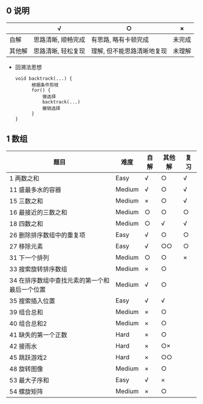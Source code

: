 ## 0 说明

|        | √                  | ○                          | ×      |
| ------ | ------------------ | -------------------------- | ------ |
| 自解   | 思路清晰, 顺畅完成 | 有思路, 略有卡顿完成       | 未完成 |
| 其他解 | 思路清晰, 轻松复现 | 理解, 但不能思路清晰地复现 | 未理解 |

* 回溯法思想

  ```
  void backtrack(...) {
  		根据条件剪枝      
  		for() {          
  			做选择    
  			backtrack(...)    
  			撤销选择      
  		}    
  }    
  ```

  

## 1 数组

| 题目                                          | 难度   | 自解 | 其他解 | 复习 |
| --------------------------------------------- | ------ | ---- | ------ | ---- |
| 1 两数之和                                    | Easy   | √    | ○      | √    |
| 11 盛最多水的容器                             | Medium | √    | ○      | √    |
| 15 三数之和                                   | Medium | ×    | ○      | √    |
| 16 最接近的三数之和                           | Medium | ○    | ○      | ○    |
| 18 四数之和                                   | Medium | ○    | √      | √    |
| 26 删除排序数组中的重复项                     | Easy   | √    | ○      | ○    |
| 27 移除元素                                   | Easy   | √    | ○○     | ○    |
| 31 下一个排列                                 | Medium | ○    | ○      | ×    |
| 33 搜索旋转排序数组                           | Medium | ×    | ○      |      |
| 34 在排序数组中查找元素的第一个和最后一个位置 | Medium | √    | ○      |      |
| 35 搜索插入位置                               | Easy   | √    | √      |      |
| 39 组合总和                                   | Medium | ×    | ○      |      |
| 40 组合总和2                                  | Medium | ×    | ○      |      |
| 41 缺失的第一个正数                           | Hard   | ×    | ○      |      |
| 42 接雨水                                     | Hard   | ×    | ○×     |      |
| 45 跳跃游戏2                                  | Hard   | ×    | ○○     |      |
| 48 旋转图像                                   | Medium | ×    | ○      |      |
| 53 最大子序和                                 | Easy   | √    | ×      |      |
| 54 螺旋矩阵                                   | Medium | ×    | ○      |      |

